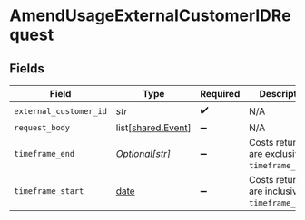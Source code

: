 # AmendUsageExternalCustomerIDRequest


## Fields

| Field                                                                | Type                                                                 | Required                                                             | Description                                                          | Example                                                              |
| -------------------------------------------------------------------- | -------------------------------------------------------------------- | -------------------------------------------------------------------- | -------------------------------------------------------------------- | -------------------------------------------------------------------- |
| `external_customer_id`                                               | *str*                                                                | :heavy_check_mark:                                                   | N/A                                                                  |                                                                      |
| `request_body`                                                       | list[[shared.Event](../../models/shared/event.md)]                   | :heavy_minus_sign:                                                   | N/A                                                                  |                                                                      |
| `timeframe_end`                                                      | *Optional[str]*                                                      | :heavy_minus_sign:                                                   | Costs returned are exclusive of `timeframe_end`.                     | 2022-03-01T05:00:00Z                                                 |
| `timeframe_start`                                                    | [date](https://docs.python.org/3/library/datetime.html#date-objects) | :heavy_minus_sign:                                                   | Costs returned are inclusive of `timeframe_start`.                   | 2022-02-01T05:00:00Z                                                 |